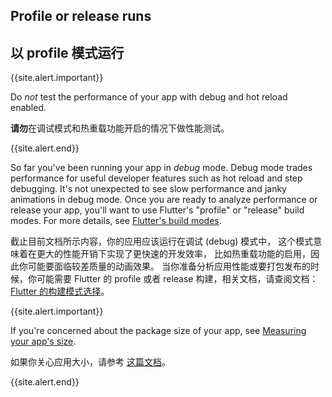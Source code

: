 ## Profile or release runs

## 以 profile 模式运行

{{site.alert.important}}

  Do _not_ test the performance of your app with debug and
  hot reload enabled.
  
  **请勿**在调试模式和热重载功能开启的情况下做性能测试。
  
{{site.alert.end}}

So far you've been running your app in *debug* mode. Debug
mode trades performance for useful developer features such
as hot reload and step debugging. It's not unexpected to
see slow performance and janky animations in debug mode.
Once you are ready to analyze performance or release your
app, you'll want to use Flutter's "profile" or "release"
build modes. For more details, see [Flutter's build modes][].

截止目前文档所示内容，你的应用应该运行在调试 (debug) 模式中，
这个模式意味着在更大的性能开销下实现了更快速的开发效率，
比如热重载功能的启用，因此你可能要面临较差质量的动画效果。
当你准备分析应用性能或要打包发布的时候，你可能需要 Flutter
的 profile 或者 release 构建，相关文档，请查阅文档：
[Flutter 的构建模式选择]({{site.url}}/testing/build-modes)。

{{site.alert.important}}
  
  If you're concerned about the package size of your app,
  see [Measuring your app's size][].
  
  如果你关心应用大小，请参考 [这篇文档][Measuring your app's size]。
  
{{site.alert.end}}

[Flutter's build modes]: {{site.url}}/testing/build-modes
[Measuring your app's size]: {{site.url}}/perf/app-size
